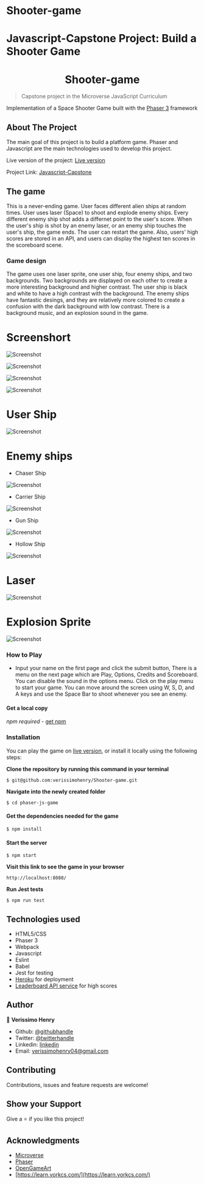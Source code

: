 # Shooter-game

# Javascript-Capstone Project: Build a Shooter Game

<h1 align="center">
  Shooter-game
</h1>

> Capstone project in the Microverse JavaScript Curriculum

Implementation of a Space Shooter Game built with the [Phaser 3](https://phaser.io/phaser3) framework

## About The Project

The main goal of this project is to build a platform game. Phaser and Javascript are the main technologies used to develop this project.

Live version of the project: [Live version](https://thirsty-pare-7e6ef7.netlify.app/)

Project Link: [Javascript-Capstone](https://github.com/verissimohenry/Shooter-game.git)

## The game

This is a never-ending game. User faces different alien ships at random times. User uses laser (Space) to shoot and explode enemy ships. Every different enemy ship shot adds a differnet point to the user's score. When the user's ship is shot by an enemy laser, or an enemy ship touches the user's ship, the game ends. The user can restart the game. Also, users' high scores are stored in an API, and users can display the highest ten scores in the scoreboard scene.

### Game design

The game uses one laser sprite, one user ship, four enemy ships, and two backgrounds. Two backgrounds are displayed on each other to create a more interesting background and higher contrast. The user ship is black and white to have a high contrast with the background. The enemy ships have fantastic desings, and they are relatively more colored to create a confusion with the dark background with low contrast. There is a background music, and an explosion sound in the game.

# Screenshort

![Screenshot](src/assets/images.png)

![Screenshot](src/assets/images1.png)

![Screenshot](src/assets/images3.png)

![Screenshot](src/assets/images4.png)

# User Ship

![Screenshot](src/assets/ship.png)

# Enemy ships
- Chaser Ship

![Screenshot](src/assets/enemy.png)

- Carrier Ship

![Screenshot](src/assets/enemy1.png)

- Gun Ship

![Screenshot](src/assets/enemy2.png)

- Hollow Ship

![Screenshot](src/assets/enemy3.png)

# Laser

![Screenshot](src/assets/laser.png)

# Explosion Sprite

![Screenshot](src/assets/explosion.png)

### How to Play

- Input your name on the first page and click the submit button, There is a menu on the next page which are Play, Options, Credits and Scoreboard. You can disable the sound in the options menu. Click on the play menu to start your game. You can move around the screen using W, S, D, and A keys and use the Space Bar to shoot whenever you see an enemy.

#### Get a local copy

_npm required_ - [get npm](https://www.npmjs.com/get-npm)

### Installation

You can play the game on [live version](), or install it locally using the following steps:

**Clone the repository by running this command in your terminal**

`$ git@github.com:verissimohenry/Shooter-game.git`

**Navigate into the newly created folder**

`$ cd phaser-js-game`

#### Get the dependencies needed for the game

`$ npm install`

#### Start the server

`$ npm start`

**Visit this link to see the game in your browser**

`http://localhost:8080/`

**Run Jest tests**

`$ npm run test`

## Technologies used

- HTML5/CSS
- Phaser 3
- Webpack
- Javascript
- Eslint
- Babel
- Jest for testing
- [Heroku](https://www.heroku.com/) for deployment
- [Leaderboard API service](https://us-central1-js-capstone-backend.cloudfunctions.net/api/games/bFQvTZfPrvjkHOOILnoM/scores/) for high scores

## Author

👤 **Verissimo Henry**

- Github: [@githubhandle](https://github.com/verissimohenry)
- Twitter: [@twitterhandle](https://twitter.com/verissimohenry)
- Linkedin: [linkedin](https://www.linkedin.com/in/henry-verissimo-618906167/)
- Email: verissimohenry04@gmail.com

## Contributing

Contributions, issues and feature requests are welcome!

## Show your Support

Give a ⭐️ if you like this project!

## Acknowledgments

- [Microverse](https://www.microverse.org/)
- [Phaser](https://phaser.io/)
- [OpenGameArt](https://opengameart.org/)
- [https://learn.yorkcs.com/](https://learn.yorkcs.com/)

